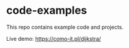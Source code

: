 # code-examples
This repo contains example code and projects.

Live demo:
https://como-it.pl/dijkstra/